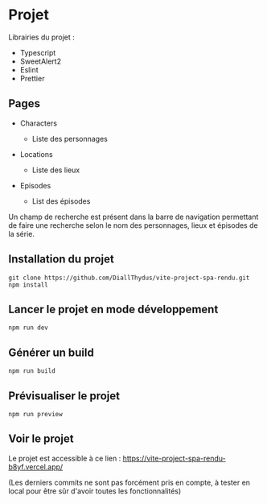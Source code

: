 # Projet

Librairies du projet :

-   Typescript
-   SweetAlert2
-   Eslint
-   Prettier

## Pages

-   Characters
    -   Liste des personnages
-   Locations
    -   Liste des lieux
-   Episodes

    -   List des épisodes

Un champ de recherche est présent dans la barre de navigation permettant de faire une recherche selon le nom des personnages, lieux et épisodes de la série.

## Installation du projet

```
git clone https://github.com/DiallThydus/vite-project-spa-rendu.git
npm install
```

## Lancer le projet en mode développement

```
npm run dev
```

## Générer un build

```
npm run build
```

## Prévisualiser le projet

```
npm run preview
```

## Voir le projet

Le projet est accessible à ce lien : https://vite-project-spa-rendu-b8yf.vercel.app/

(Les derniers commits ne sont pas forcément pris en compte, à tester en local pour être sûr d'avoir toutes les fonctionnalités)
